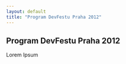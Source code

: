 ```yaml
---
layout: default
title: "Program DevFestu Praha 2012"
---
```



## Program DevFestu Praha 2012

Lorem Ipsum